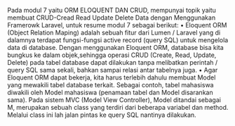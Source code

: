 Pada modul 7 yaitu ORM ELOQUENT DAN CRUD, mempunyai topik yaitu membuat CRUD-Cread Read Update Delete Data dengan Menggunakan Framerowk Laravel, untuk resume modul 7 sebagai berikut:
•	Eloquent ORM (Object Relation Maping) adalah sebuah fitur dari Lumen / Laravel yang di dalamnya terdapat fungsi-fungsi active record (query SQL) untuk mengelola data di database. Dengan menggunakan Eloquent ORM, database bisa kita bungkus ke dalam objek,sehingga operasi CRUD (Create, Read, Update, Delete) pada tabel database dapat dilakukan tanpa melibatkan perintah / query SQL sama sekali, bahkan sampai relasi antar tabelnya juga.
•	Agar Eloquent ORM dapat bekerja, kita harus terlebih dahulu membuat Model yang mewakili tabel database terkait. Sebagai contoh, tabel mahasiswa diwakili oleh Model mahasiswa
(penamaan tabel dan Model disarankan sama). Pada sistem MVC (Model View Controller),
Model ditandai sebagai M, merupakan sebuah class yang terdiri dari beberapa variabel dan
method. Melalui class ini lah jalan pintas ke query SQL nantinya dilakukan.
